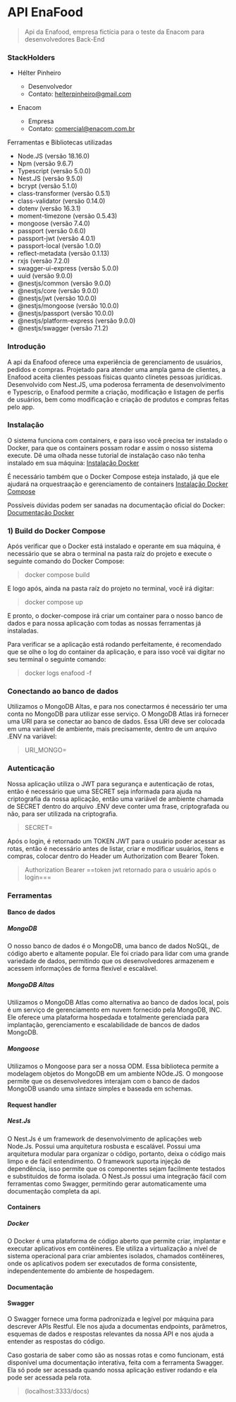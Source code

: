# API EnaFood

> Api da Enafood, empresa fictícia para o teste da Enacom para desenvolvedores Back-End

### StackHolders
- Hélter Pinheiro
  - Desenvolvedor
  - Contato: [helterpinheiro@gmail.com](helterpinheiro@gmail.com)

- Enacom
  - Empresa 
  - Contato: [comercial@enacom.com.br](comercial@enacom.com.br)

Ferramentas e Bibliotecas utilizadas
  - Node.JS (versão 18.16.0)
  - Npm (versão 9.6.7)
  - Typescript (versão 5.0.0)
  - Nest.JS (versão 9.5.0)
  - bcrypt (versão 5.1.0)
  - class-transformer (versão 0.5.1)
  - class-validator (versão 0.14.0)
  - dotenv (versão 16.3.1)
  - moment-timezone (versão 0.5.43)
  - mongoose (versão 7.4.0)
  - passport (versão 0.6.0)
  - passport-jwt (versão 4.0.1)
  - passport-local (versão 1.0.0)
  - reflect-metadata (versão 0.1.13)
  - rxjs (versão 7.2.0)
  - swagger-ui-express (versão 5.0.0)
  - uuid (versão 9.0.0)
  - @nestjs/common (versão 9.0.0)
  - @nestjs/core (versão 9.0.0)
  - @nestjs/jwt (versão 10.0.0)
  - @nestjs/mongoose (versão 10.0.0)
  - @nestjs/passport (versão 10.0.0)
  - @nestjs/platform-express (versão 9.0.0)
  - @nestjs/swagger (versão 7.1.2)

### Introdução
  A api da Enafood oferece uma experiência de gerenciamento de usuários, pedidos e compras. Projetado para atender uma ampla gama de clientes, a Enafood aceita clientes pessoas físicas quanto clinetes pessoas jurídicas. Desenvolvido com Nest.JS, uma poderosa ferramenta de desenvolvimento e Typescrip, o Enafood permite a criação, modificação e listagen de perfis de usuários, bem como modificação e criação de produtos e compras feitas pelo app.

### Instalação 
  O sistema funciona com containers, e para isso você precisa ter instalado o Docker, para que os containers possam rodar e assim o nosso sistema execute. Dê uma olhada nesse tutorial de instalação caso não tenha instalado em sua máquina:
  [Instalação Docker](https://docs.docker.com/get-docker/)

  É necessário também que o Docker Compose esteja instalado, já que ele ajudará na orquestraação e gerenciamento de containers
  [Instalação Docker Compose](https://docs.docker.com/compose/install/)

  Possíveis dúvidas podem ser sanadas na documentação oficial do Docker:
  [Documentação Docker](https://docs.docker.com/)

  ### 1) Build do Docker Compose
  Após verificar que o Docker está instalado e operante em sua máquina, é necessário que se abra o terminal na pasta raíz do projeto e execute o seguinte comando do Docker Compose:
  > docker compose build

  E logo após, ainda na pasta raíz do projeto no terminal, você irá digitar:
  > docker compose up

  E pronto, o docker-compose irá criar um container para o nosso banco de dados e para nossa aplicação com todas as nossas ferramentas já instaladas.

  Para verificar se a aplicação está rodando perfeitamente, é recomendado que se olhe o log do container da aplicação, e para isso você vai digitar no seu terminal o seguinte comando:
  > docker logs enafood -f

### Conectando ao banco de dados

Utilizamos o MongoDB Altas, e para nos conectarmos é necessário ter uma conta no MongoDB para utilizar esse serviço. O MongoDB Atlas irá fornecer uma URI para se conectar ao banco de dados. Essa URI deve ser colocada em uma variável de ambiente, mais precisamente, dentro de um arquivo .ENV na variável:
> URI_MONGO=

### Autenticação

Nossa aplicação utiliza o JWT para segurança e autenticação de rotas, então é necessário que uma SECRET seja
informada para ajuda na criptografia da nossa aplicação, então uma variável de ambiente chamada de SECRET dentro do arquivo .ENV deve conter uma frase, criptografada ou não, para ser utilizada na criptografia.
> SECRET=

Após o login, é retornado um TOKEN JWT para o usuário poder acessar as rotas, então é necessário antes de listar, criar e modificar usuários, itens e compras, colocar dentro do Header um Authorization com Bearer Token.
> Authorization Bearer ==token jwt retornado para o usuário após o login===


### Ferramentas

#### Banco de dados
##### MongoDB
  O nosso banco de dados é o MongoDB, uma banco de dados NoSQL, de código aberto e altamente popular. Ele foi criado para lidar com uma grande variedade de dados, permitindo que os desenvolvedores armazenem e acessem informações de forma flexível e escalável.
  
##### MongoDB Altas
  Utilizamos o MongoDB Atlas como alternativa ao banco de dados local, pois é um serviço de gerenciamento em nuvem fornecido pela MongoDB, INC.  Ele oferece uma plataforma hospedada e totalmente gerenciada para implantação, gerenciamento e escalabilidade de bancos de dados MongoDB.
  
##### Mongoose
  Utilizamos o Mongoose para ser a nossa ODM. Essa biblioteca permite a modelagem objetos do MongoDB em um ambiente NOde.JS. O mongoose permite que os desenvolvedores interajam com o banco de dados MongoDB usando uma sintaze simples e baseada em schemas.

#### Request handler

##### Nest.Js
  O Nest.Js é um framework de desenvolvimento de aplicações web Node.Js. Possui uma arquitetura rosbusta e escalável. Possui uma arquitetura modular para organizar o código, portanto, deixa o código mais limpo e de fácil entendimento. O framework suporta injeção de dependência, isso permite que os componentes sejam facilmente testados e substituidos de forma isolada. O Nest.Js possui uma integração fácil com ferramentas como Swagger, permitindo gerar automaticamente uma documentação completa da api.

#### Containers

##### Docker
  O Docker é uma plataforma de código aberto que permite criar, implantar e executar aplicativos em contêineres. Ele utiliza a virtualização a nível de sistema operacional para criar ambientes isolados, chamados contêineres, onde os aplicativos podem ser executados de forma consistente, independentemente do ambiente de hospedagem.

#### Documentação

#### Swagger
  O Swagger fornece uma forma padronizada e legível por máquina para descrever APIs Restful. Ele nos ajuda a documentas endpoints, parâmetros, esquemas de dados e respostas relevantes da nossa API e nos ajuda a entender as respostas do código.

  Caso gostaria de saber como são as nossas rotas e como funcionam, está disponível uma documentação interativa, feita com a ferramenta Swagger.
  Ela só pode ser acessada quando nossa aplicação estiver rodando e ela pode ser acessada pela rota.
  >(localhost:3333/docs)





